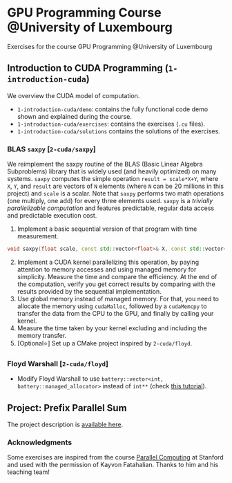 # GPU Programming Course @University of Luxembourg

Exercises for the course GPU Programming @University of Luxembourg

## Introduction to CUDA Programming (`1-introduction-cuda`)

We overview the CUDA model of computation.

* `1-introduction-cuda/demo`: contains the fully functional code demo shown and explained during the course.
* `1-introduction-cuda/exercises`: contains the exercises (`.cu` files).
* `1-introduction-cuda/solutions` contains the solutions of the exercises.

### BLAS `saxpy` [`2-cuda/saxpy`]

We reimplement the saxpy routine of the BLAS (Basic Linear Algebra Subproblems) library that is widely used (and heavily optimized) on many systems.
`saxpy` computes the simple operation `result = scale*X+Y`, where `X`, `Y`, and `result` are vectors of `N` elements (where `N` can be 20 millions in this project) and `scale` is a scalar.
Note that `saxpy` performs two math operations (one multiply, one add) for every three elements used.
`saxpy` is a *trivially parallelizable computation* and features predictable, regular data access and predictable execution cost.

1. Implement a basic sequential version of that program with time measurement.
```cpp
void saxpy(float scale, const std::vector<float>& X, const std::vector<float>& Y, std::vector<float>& result);
```
2. Implement a CUDA kernel parallelizing this operation, by paying attention to memory accesses and using managed memory for simplicity. Measure the time and compare the efficiency. At the end of the computation, verify you get correct results by comparing with the results provided by the sequential implementation.
3. Use global memory instead of managed memory. For that, you need to allocate the memory using `cudaMalloc`, followed by a `cudaMemcpy` to transfer the data from the CPU to the GPU, and finally by calling your kernel.
4. Measure the time taken by your kernel excluding and including the memory transfer.
5. [Optional⭐] Set up a CMake project inspired by `2-cuda/floyd`.

### Floyd Warshall [`2-cuda/floyd`]

* Modify Floyd Warshall to use `battery::vector<int, battery::managed_allocator>` instead of `int**` (check [this tutorial](https://lattice-land.github.io/2-cuda-battery.html)).

## Project: Prefix Parallel Sum

The project description is [available here](https://github.com/ptal/gpu-programming-uni.lu/tree/main/3-scan/README.md).

### Acknowledgments

Some exercises are inspired from the course [Parallel Computing](https://gfxcourses.stanford.edu/cs149/fall23/) at Stanford and used with the permission of Kayvon Fatahalian.
Thanks to him and his teaching team!
